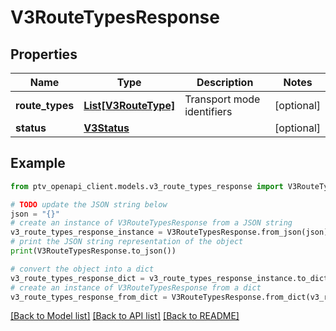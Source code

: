 # V3RouteTypesResponse


## Properties

Name | Type | Description | Notes
------------ | ------------- | ------------- | -------------
**route_types** | [**List[V3RouteType]**](V3RouteType.md) | Transport mode identifiers | [optional] 
**status** | [**V3Status**](V3Status.md) |  | [optional] 

## Example

```python
from ptv_openapi_client.models.v3_route_types_response import V3RouteTypesResponse

# TODO update the JSON string below
json = "{}"
# create an instance of V3RouteTypesResponse from a JSON string
v3_route_types_response_instance = V3RouteTypesResponse.from_json(json)
# print the JSON string representation of the object
print(V3RouteTypesResponse.to_json())

# convert the object into a dict
v3_route_types_response_dict = v3_route_types_response_instance.to_dict()
# create an instance of V3RouteTypesResponse from a dict
v3_route_types_response_from_dict = V3RouteTypesResponse.from_dict(v3_route_types_response_dict)
```
[[Back to Model list]](../README.md#documentation-for-models) [[Back to API list]](../README.md#documentation-for-api-endpoints) [[Back to README]](../README.md)


